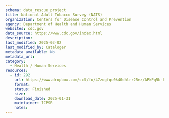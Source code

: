 ```yaml
---
schema: data_rescue_project 
title: National Adult Tobacco Survey (NATS)
organization: Centers for Disease Control and Prevention
agency: Department of Health and Human Services
websites: cdc.gov
data_source: https://www.cdc.gov/index.html
description: 
last_modified: 2025-03-02
last_modified_by: Cataloger
metadata_available: No
metadata_url: 
category:
  - Health / Human Services
resources:
  - id: 292
    url: https://www.dropbox.com/scl/fo/47zogfqc0k40dhlrr25ez/APkPq5b-kUiml1WtxH7F9Mk?rlkey=bgfx8uhozbh6yj9l649papg8r&dl=0
    format: 
    status: Finished
    size: 
    download_date: 2025-01-31
    maintainer: ICPSR
    notes: 
---
```


